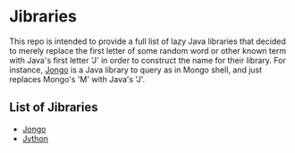 # Jibraries

This repo is intended to provide a full list of lazy Java libraries that decided to merely replace the first letter of some random word or other known term with Java's first letter 'J' in order to construct the name for their library. For instance, [Jongo](https://jongo.org/) is a Java library to query as in Mongo shell, and just replaces Mongo's 'M' with Java's 'J'.

## List of Jibraries

* [Jongo](https://jongo.org/)
* [Jython](https://www.jython.org/)